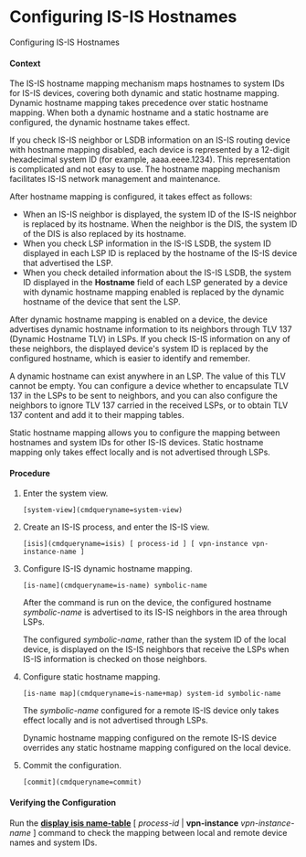 Configuring IS-IS Hostnames
===========================

Configuring IS-IS Hostnames

#### Context

The IS-IS hostname mapping mechanism maps hostnames to system IDs for IS-IS devices, covering both dynamic and static hostname mapping. Dynamic hostname mapping takes precedence over static hostname mapping. When both a dynamic hostname and a static hostname are configured, the dynamic hostname takes effect.

If you check IS-IS neighbor or LSDB information on an IS-IS routing device with hostname mapping disabled, each device is represented by a 12-digit hexadecimal system ID (for example, aaaa.eeee.1234). This representation is complicated and not easy to use. The hostname mapping mechanism facilitates IS-IS network management and maintenance.

After hostname mapping is configured, it takes effect as follows:

* When an IS-IS neighbor is displayed, the system ID of the IS-IS neighbor is replaced by its hostname. When the neighbor is the DIS, the system ID of the DIS is also replaced by its hostname.
* When you check LSP information in the IS-IS LSDB, the system ID displayed in each LSP ID is replaced by the hostname of the IS-IS device that advertised the LSP.
* When you check detailed information about the IS-IS LSDB, the system ID displayed in the **Hostname** field of each LSP generated by a device with dynamic hostname mapping enabled is replaced by the dynamic hostname of the device that sent the LSP.

After dynamic hostname mapping is enabled on a device, the device advertises dynamic hostname information to its neighbors through TLV 137 (Dynamic Hostname TLV) in LSPs. If you check IS-IS information on any of these neighbors, the displayed device's system ID is replaced by the configured hostname, which is easier to identify and remember.

A dynamic hostname can exist anywhere in an LSP. The value of this TLV cannot be empty. You can configure a device whether to encapsulate TLV 137 in the LSPs to be sent to neighbors, and you can also configure the neighbors to ignore TLV 137 carried in the received LSPs, or to obtain TLV 137 content and add it to their mapping tables.

Static hostname mapping allows you to configure the mapping between hostnames and system IDs for other IS-IS devices. Static hostname mapping only takes effect locally and is not advertised through LSPs.


#### Procedure

1. Enter the system view.
   
   
   ```
   [system-view](cmdqueryname=system-view)
   ```
2. Create an IS-IS process, and enter the IS-IS view.
   
   
   ```
   [isis](cmdqueryname=isis) [ process-id ] [ vpn-instance vpn-instance-name ]
   ```
3. Configure IS-IS dynamic hostname mapping.
   
   
   ```
   [is-name](cmdqueryname=is-name) symbolic-name
   ```
   
   
   
   After the command is run on the device, the configured hostname *symbolic-name* is advertised to its IS-IS neighbors in the area through LSPs.
   
   The configured *symbolic-name*, rather than the system ID of the local device, is displayed on the IS-IS neighbors that receive the LSPs when IS-IS information is checked on those neighbors.
4. Configure static hostname mapping.
   
   
   ```
   [is-name map](cmdqueryname=is-name+map) system-id symbolic-name
   ```
   
   
   
   The *symbolic-name* configured for a remote IS-IS device only takes effect locally and is not advertised through LSPs.
   
   Dynamic hostname mapping configured on the remote IS-IS device overrides any static hostname mapping configured on the local device.
5. Commit the configuration.
   
   
   ```
   [commit](cmdqueryname=commit)
   ```

#### Verifying the Configuration

Run the [**display isis name-table**](cmdqueryname=display+isis+name-table) [ *process-id* | **vpn-instance** *vpn-instance-name* ] command to check the mapping between local and remote device names and system IDs.